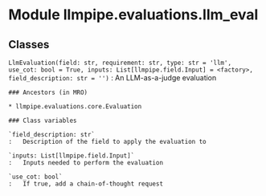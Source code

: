 Module llmpipe.evaluations.llm_eval
===================================

Classes
-------

`LlmEvaluation(field: str, requirement: str, type: str = 'llm', use_cot: bool = True, inputs: List[llmpipe.field.Input] = <factory>, field_description: str = '')`
:   An LLM-as-a-judge evaluation

    ### Ancestors (in MRO)

    * llmpipe.evaluations.core.Evaluation

    ### Class variables

    `field_description: str`
    :   Description of the field to apply the evaluation to

    `inputs: List[llmpipe.field.Input]`
    :   Inputs needed to perform the evaluation

    `use_cot: bool`
    :   If true, add a chain-of-thought request
